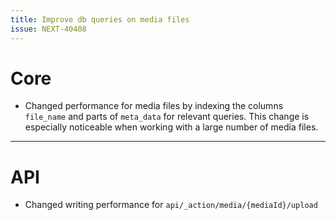 ```yaml
---
title: Improve db queries on media files
issue: NEXT-40408
---
```

# Core
* Changed performance for media files by indexing the columns `file_name` and parts of `meta_data` for relevant queries. This change is especially noticeable when working with a large number of media files.
___
# API
* Changed writing performance for `api/_action/media/{mediaId}/upload`
